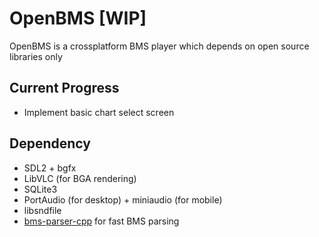 # OpenBMS [WIP]

OpenBMS is a crossplatform BMS player which depends on open source libraries only

## Current Progress 
- Implement basic chart select screen

## Dependency

- SDL2 + bgfx
- LibVLC (for BGA rendering)
- SQLite3
- PortAudio (for desktop) + miniaudio (for mobile)
- libsndfile
- [bms-parser-cpp](https://github.com/SNURhythm/bms-parser-cpp) for fast BMS parsing

